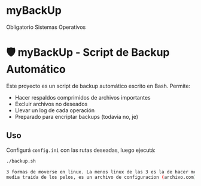 # myBackUp
Obligatorio Sistemas Operativos
# 🛡️ myBackUp - Script de Backup Automático

Este proyecto es un script de backup automático escrito en Bash. Permite:
- Hacer respaldos comprimidos de archivos importantes
- Excluir archivos no deseados
- Llevar un log de cada operación
- Preparado para encriptar backups (todavia no, je)

## Uso
Configurá `config.ini` con las rutas deseadas, luego ejecutá:

```bash
./backup.sh

3 formas de moverse en linux. La menos linux de las 3 es la de hacer menus. La mas linux es entradas por parametros. Una tercera forma,
media traida de los pelos, es un archivo de configuracion (archivo.com). 
 
